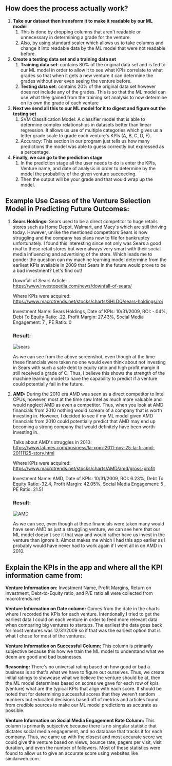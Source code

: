 ## **How does the process actually work?**

1.  **Take our dataset then transform it to make it readable by our ML model**
    1.  This is done by dropping columns that aren't readable or unnecessary in determining a grade for the venture.
    2.  Also, by using standard scaler which allows us to take columns and change it into readable data by the ML model that were not readable before.
2.  **Create a testing data set and a training data set**
    1.  **Training data set**: contains 80% of the original data set and is fed to our ML model in order to allow it to see what KPIs correlate to what grades so that when it gets a new venture it can determine the grades without ever even seeing the venture before.
    2.  **Testing data set**: contains 20% of the original data set however does not include any of the grades. This is so that the ML model can use what they gained from the training set analysis to now determine on its own the grade of each venture
3.  **Next we send all this to our ML model for it to digest and figure out the testing set**
    1.  SVM Classification Model: A classifier model that is able to determine complex relationships in datasets better than linear regression. It allows us use of multiple categories which gives us a letter grade scale to grade each venture's KPIs (A, B, C, D, F).
    2.  Accuracy: This section in our program just tells us how many predictions the model was able to guess correctly but expressed as a percentage.
4.  **Finally, we can go to the prediction stage**
    1.  In the prediction stage all the user needs to do is enter the KPIs, Venture name, and date of analysis in order to determine by the model the probability of the given venture succeeding.
    2.  Then the output will be your grade and that would wrap up the model.

## **Example Use Cases of the Venture Selection Model in Predicting Future Outcomes:**

1.  **Sears Holdings:** Sears used to be a direct competitor to huge retails stores such as Home Depot, Walmart, and Macy's which are still thriving today. However, unlike the mentioned competitors Sears is now struggling and the company has plans now to file for bankruptcy unfortunately. I found this interesting since not only was Sears a good rival to these retail stores but were always very smart with their social media influencing and advertising of the store. Which leads me to ponder the question can my machine learning model determine from the earliest KPIs available in 2009 that Sears in the future would prove to be a bad investment? Let's find out!

    Downfall of Sears Article: <https://www.investopedia.com/news/downfall-of-sears/>

    Where KPIs were acquired: <https://www.macrotrends.net/stocks/charts/SHLDQ/sears-holdings/roi>

    Investment Name: Sears Holdings, Date of KPIs: 10/31/2009, ROI: -.04%, Debt To Equity Ratio: .22, Profit Margin: 27.43%, Social Media Engagement: 7 , PE Ratio: 0

    ### **Result:**

    ![sears](https://github.com/AryaJ3365/Investment-Prediction-Application/assets/91634509/eb9f878f-573e-4122-a6d9-307994af5729)

    As we can see from the above screenshot, even though at the time these financials were taken no one would even think about not investing in Sears with such a safe debt to equity ratio and high profit margin it still received a grade of C. Thus, I believe this shows the strength of the machine learning model to have the capability to predict if a venture could potentially fail in the future.

2.  **AMD:** During the 2010 era AMD was seen as a direct competitor to Intel CPUs, however, most at the time saw Intel as much more valuable and would neglect AMD as even a competitor. Thus, when you look at AMD financials from 2010 nothing would scream of a company that is worth investing in. However, I decided to see if my ML model given AMD financials from 2010 could potentially predict that AMD may end up becoming a strong company that would definitely have been worth investing in.

    Talks about AMD's struggles in 2010: <https://www.latimes.com/business/la-xpm-2011-nov-25-la-fi-amd-20111125-story.html>

    Where KPIs were acquired: <https://www.macrotrends.net/stocks/charts/AMD/amd/gross-profit>

    Investment Name: AMD, Date of KPIs: 10/31/2009, ROI: 6.23%, Debt To Equity Ratio:-32.4, Profit Margin: 42.05%, Social Media Engagement: 5 , PE Ratio: 21.51

    ### **Result:**

    ![AMD](https://github.com/AryaJ3365/Investment-Prediction-Application/assets/91634509/ab5152e9-31b6-4d4b-8cf6-f80b526a6242)

    As we can see, even though at these financials were taken many would have seen AMD as just a struggling venture, we can see here that our ML model doesn't see it that way and would rather have us invest in the venture than ignore it. Almost makes me which I had this app earlier as I probably would have never had to work again if I went all in on AMD in 2010.

## **Explain the KPIs in the app and where all the KPI information came from:**

**Venture Information on:** Investment Name, Profit Margins, Return on Investment, Debt-to-Equity ratio, and P/E ratio all were collected from macrotrends.net

**Venture Information on Date column:** Comes from the date in the charts where I recorded the KPIs for each venture. Intentionally I tried to get the earliest data I could on each venture in order to feed more relevant data when comparing big ventures to startups. The earliest the data goes back for most ventures was 12/31/2009 so if that was the earliest option that is what I chose for most of the ventures.

**Venture Information on Successful Column:** This column is primarily subjective because this how we train the ML model to understand what we deem are good and bad businesses.

**Reasoning:** There's no universal rating based on how good or bad a business is so that's what we have to figure out ourselves. Thus, we create initial ratings to showcase what we believe the venture should be at, then the ML model determines based on scores we gave for each row of kpis (venture) what are the typical KPIs that align with each score. It should be noted that for determining successful scores that they weren't random numbers but educated decisions based off of metrics and articles found from credible sources to make our ML model predictions as accurate as possible.

**Venture Information on Social Media Engagement Rate Column:** This column is primarily subjective because there is no singular statistic that dictates social media engagement, and no database that tracks it for each company. Thus, we came up with the closest and most accurate score we could give the venture based on views, bounce rate, pagers per visit, visit duration, and even the number of followers. Most of these statistics were found to allow us to give an accurate score using websites like similarweb.com.
